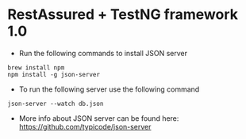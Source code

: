 # RestAssured + TestNG framework 1.0 
- Run the following commands to install JSON server
``````
brew install npm
npm install -g json-server
```````
- To run the following server use the following command
```````
json-server --watch db.json
```````
- More info about JSON server can be found here: https://github.com/typicode/json-server